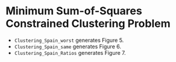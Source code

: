 # Minimum Sum-of-Squares Constrained Clustering Problem

- `Clustering_Spain_worst` generates Figure 5.
- `Clustering_Spain_same` generates Figure 6.
- `Clustering_Spain_Ratios` generates Figure 7.
